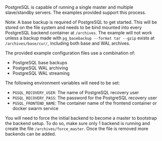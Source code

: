 PostgreSQL is capable of running a single master and multiple slave/standby
servers. The examples provided support this process.

Note: A base backup is required of PostgreSQL to get started. This will be stored
on the file system and needs to be bind mounted into every PostgreSQL backend
container at `/archives`. The example will not work unless a backup made with
`pg_basebackup --format tar --gzip` exists at `/archives/base/cur/`, including
both base and WAL archives.

The provided example configuration files use a combination of:

  * PostgreSQL base backups
  * PostgreSQL WAL archiving
  * PostgreSQL WAL streaming

The following environment variables will need to be set:

  * `PGSQL_RECOVERY_USER`: The name of PostgreSQL recovery user
  * `PGSQL_RECOVERY_PASS`: The password for the PostgreSQL recovery user
  * `PGSQL_FRONTEND_NAME`: The container name of the frontend container or docker swarm service

You will need to force the initial backend to become a master to bootstrap the
backend setup. To do so, make sure only 1 backend is running and create the file
`/archives/force_master`. Once the file is removed more backends can be added.
